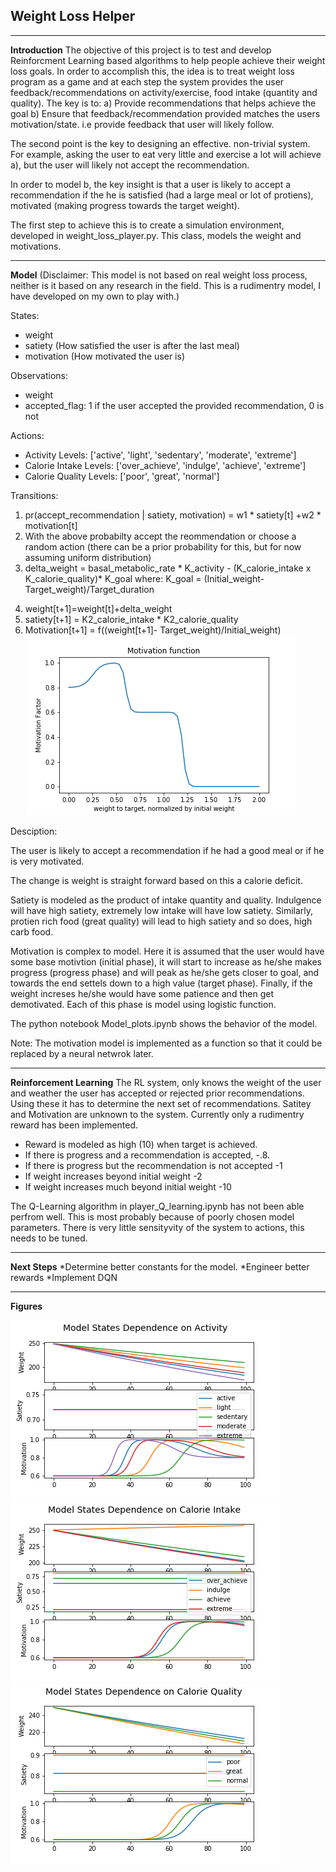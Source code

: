 ## Weight Loss Helper 
[//]: # (Image References)

[image1]: ./motivation_func.png "Motivation Function"
[image2]: ./Activity_level.png "Activity Level"
[image3]: ./Calorie_intake.png "Cal Intake"
[image4]: ./Calorie_quality.png "Cal Quality"

---
**Introduction**
The objective of this project is to test and develop Reinforcment Learning based algorithms to help people achieve their weight loss goals. In order to accomplish this, the idea is to treat weight loss program as a game and at each step the system provides the user feedback/recommendations on activity/exercise, food intake (quantity and quality). The key is to:
a) Provide recommendations that helps achieve the goal
b) Ensure that feedback/recommendation provided matches the users motivation/state. i.e provide feedback that user will likely follow.

The second point is the key to designing an effective. non-trivial system. For example, asking the user to eat very little and exercise a lot will achieve a), but the user will likely not accept the recommendation.

In order to model b, the key insight is that a user is likely to accept a recommendation if the he is satisfied (had a large meal or lot of protiens), motivated (making progress towards the target weight).

The first step to achieve this is to create a simulation environment, developed in weight_loss_player.py. This class, models the weight and motivations. 

---
**Model**
(Disclaimer: This model is not based on real weight loss process, neither is it based on any research in the field. This is a rudimentry model, I have developed on my own to play with.)


States:
* weight
* satiety (How satisfied the user is after the last meal)
* motivation (How motivated the user is)

Observations:
* weight
* accepted_flag: 1 if the user accepted the provided recommendation, 0 is not

Actions:
* Activity Levels: ['active', 'light', 'sedentary', 'moderate', 'extreme']
* Calorie Intake Levels: ['over_achieve', 'indulge', 'achieve', 'extreme']
* Calorie Quality Levels: ['poor', 'great', 'normal']

Transitions:

1. pr(accept_recommendation | satiety, motivation) = w1 * satiety[t] +w2 * motivation[t]
2. With the above probabilty accept the reommendation or choose a random action (there can be a prior probability for this, but for now assuming uniform distribution)
3. delta_weight = basal_metabolic_rate * K_activity - (K_calorie_intake x K_calorie_quality)* K_goal
where: K_goal = (Initial_weight-Target_weight)/Target_duration
4) weight[t+1]=weight[t]+delta_weight
5) satiety[t+1] = K2_calorie_intake * K2_calorie_quality
6) Motivation[t+1] =  f((weight[t+1]- Target_weight)/Initial_weight)
![motivation_func.png][image1]


Desciption:

The user is likely to accept a recommendation if he had a good meal or if he is very motivated.

The change is weight is straight forward based on this a calorie deficit.

Satiety is modeled as the product of intake quantity and quality. Indulgence will have high satiety, extremely low intake will have low satiety. Similarly, protien rich food (great quality) will lead to high satiety and so does, high carb food.

Motivation is complex to model. Here it is assumed that the user would have some base motivtion (initial phase), it will start to increase as he/she makes progress (progress phase) and  will peak as he/she gets closer to goal, and towards the end settels down to a high value (target phase). Finally, if the weight increses he/she would have some patience and then get demotivated. Each of this phase is model using logistic function.

The python notebook Model_plots.ipynb shows the behavior of the model.

Note: The motivation model is implemented as a function so that it could be replaced by a neural netwrok later.

---
**Reinforcement Learning**
The RL system, only knows the weight of the user and weather the user has accepted or rejected prior recommendations. Using these it has to determine the next set of recommendations. Satitey and Motivation are unknown to the system. 
Currently only a rudimentry reward has been implemented.
* Reward is modeled as high (10) when target is achieved.
* If there is progress and a recommendation is accepted, -.8.
* If there is progress but the recommendation is not accepted -1
* If weight increases beyond initial weight -2
* If weight increases much beyond initial weight -10
 
The Q-Learning algorithm in player_Q_learning.ipynb has not been able perfrom well. This is most probably because of poorly chosen model parameters. There is very little sensityvity of the system to actions, this needs to be tuned. 

---
**Next Steps**
*Determine better constants for the model.
*Engineer better rewards
*Implement DQN


---
**Figures**


![effect of activity][image2]
![effect of calorie intake][image3]
![effect of calorie quality][image4]




